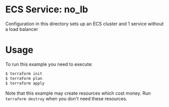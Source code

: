 ECS Service: no_lb
======================================

Configuration in this directory sets up an ECS cluster and 1 service without a load balancer

Usage
=====

To run this example you need to execute:

```bash
$ terraform init
$ terraform plan
$ terraform apply
```

Note that this example may create resources which cost money. Run `terraform destroy` when you don't need these resources.
